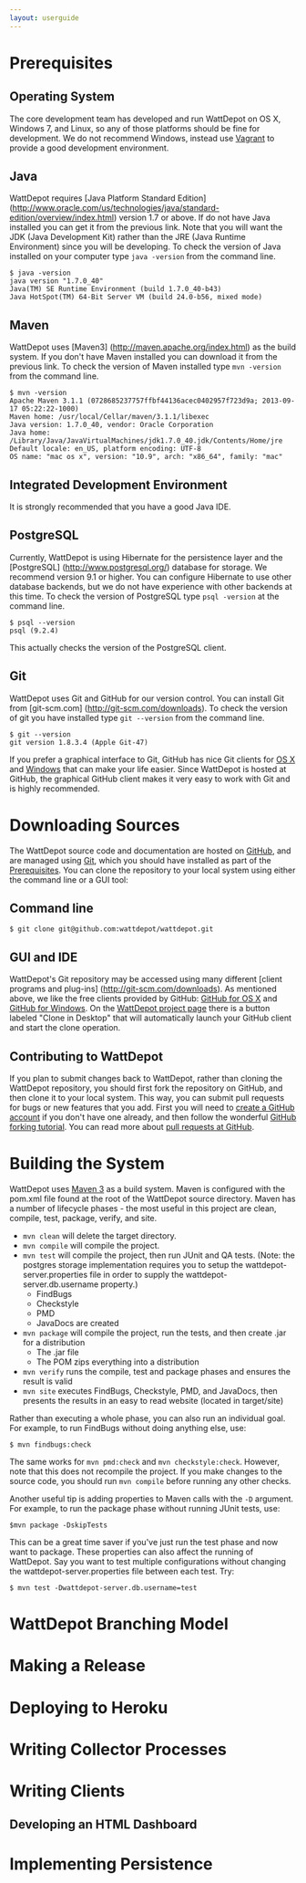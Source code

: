 ```yaml
---
layout: userguide
---
```


# Prerequisites

## Operating System

The core development team has developed and run WattDepot on OS X, Windows 7, and Linux, so any of those platforms 
should be fine for development. We do not recommend Windows, instead use [Vagrant](http://www.vagrantup.com/) to provide 
a good development environment.

## Java

WattDepot requires [Java Platform Standard Edition] (http://www.oracle.com/us/technologies/java/standard-edition/overview/index.html) 
version 1.7 or above. If do not have Java installed you can get it from the previous link. Note that you will want the 
JDK (Java Development Kit) rather than the JRE (Java Runtime Environment) since you will be developing. To check the 
version of Java installed on your computer type `java -version` from the command line.

    $ java -version
    java version "1.7.0_40"
    Java(TM) SE Runtime Environment (build 1.7.0_40-b43)
    Java HotSpot(TM) 64-Bit Server VM (build 24.0-b56, mixed mode)

## Maven

WattDepot uses [Maven3] (http://maven.apache.org/index.html) as the build system. If you don't have Maven installed you 
can download it from the previous link. To check the version of Maven installed type `mvn -version` from the command line.

    $ mvn -version
    Apache Maven 3.1.1 (0728685237757ffbf44136acec0402957f723d9a; 2013-09-17 05:22:22-1000)
    Maven home: /usr/local/Cellar/maven/3.1.1/libexec
    Java version: 1.7.0_40, vendor: Oracle Corporation
    Java home: /Library/Java/JavaVirtualMachines/jdk1.7.0_40.jdk/Contents/Home/jre
    Default locale: en_US, platform encoding: UTF-8
    OS name: "mac os x", version: "10.9", arch: "x86_64", family: "mac"

## Integrated Development Environment

It is strongly recommended that you have a good Java IDE.

## PostgreSQL

Currently, WattDepot is using Hibernate for the persistence layer and the [PostgreSQL] (http://www.postgresql.org/) 
database for storage. We recommend version 9.1 or higher. You can configure Hibernate to use other database backends, 
but we do not have experience with other backends at this time. To check the version of PostgreSQL type `psql -version` 
at the command line.

    $ psql --version
    psql (9.2.4)

This actually checks the version of the PostgreSQL client.

## Git

WattDepot uses Git and GitHub for our version control. You can install Git from [git-scm.com] (http://git-scm.com/downloads). 
To check the version of git you have installed type `git --version` from the command line.

    $ git --version
    git version 1.8.3.4 (Apple Git-47)

If you prefer a graphical interface to Git, GitHub has nice Git clients for [OS X](http://mac.github.com/) and 
[Windows](http://windows.github.com/) that can make your life easier. Since WattDepot is hosted at GitHub, the graphical 
GitHub client makes it very easy to work with Git and is highly recommended.


# Downloading Sources

The WattDepot source code and documentation are hosted on [GitHub](http://github.com/), and are managed using 
[Git](http://git-scm.com/), which you should have installed as part of the [Prerequisites](#Prerequisites). 
You can clone the repository to your local system using either the command line or a GUI tool:

## Command line

    $ git clone git@github.com:wattdepot/wattdepot.git

## GUI and IDE

WattDepot's Git repository may be accessed using many different [client programs and plug-ins]
(http://git-scm.com/downloads). As mentioned above, we like the free clients provided by GitHub: 
[GitHub for OS X](http://mac.github.com/) and [GitHub for Windows](http://windows.github.com/). 
On the [WattDepot project page](http://github.com/wattdepot/wattdepot) there is a button labeled "Clone in 
Desktop" that will automatically launch your GitHub client and start the clone operation.

## Contributing to WattDepot

If you plan to submit changes back to WattDepot, rather than cloning the WattDepot repository, you should first fork the 
repository on GitHub, and then clone it to your local system. This way, you can submit pull requests for bugs or new 
features that you add. First you will need to [create a GitHub account](https://github.com/signup) if you don't have one 
already, and then follow the wonderful [GitHub forking tutorial](https://help.github.com/articles/fork-a-repo). You can 
read more about [pull requests at GitHub](https://help.github.com/articles/using-pull-requests).

# Building the System

WattDepot uses [Maven 3](http://maven.apache.org/index.html) as a build system. Maven is configured with the pom.xml 
file found at the root of the WattDepot source directory. Maven has a number of lifecycle phases - the most useful in 
this project are clean, compile, test, package, verify, and site.

  * `mvn clean` will delete the target directory.
  * `mvn compile` will compile the project.
  * `mvn test` will compile the project, then run JUnit and QA tests. (Note: the postgres storage implementation 
  requires you to setup the wattdepot-server.properties file in order to supply the wattdepot-server.db.username 
  property.)
    * FindBugs
    * Checkstyle 
    * PMD
    * JavaDocs are created
  * `mvn package` will compile the project, run the tests, and then create .jar for a distribution
    * The .jar file
    * The POM zips everything into a distribution
  * `mvn verify` runs the compile, test and package phases and ensures the result is valid
  * `mvn site` executes FindBugs, Checkstyle, PMD, and JavaDocs, then presents the results in an easy to read website 
  (located in target/site)

Rather than executing a whole phase, you can also run an individual goal. For example, to run FindBugs without doing 
anything else, use:

    $ mvn findbugs:check
    
The same works for `mvn pmd:check` and `mvn checkstyle:check`. However, note that this does not recompile the project. 
If you make changes to the source code, you should run `mvn compile` before running any other checks. 

Another useful tip is adding properties to Maven calls with the `-D` argument. For example, to run the package phase 
without running JUnit tests, use:
    
    $mvn package -DskipTests
    
This can be a great time saver if you've just run the test phase and now want to package. These properties can also 
affect the running of WattDepot. Say you want to test multiple configurations without changing the 
wattdepot-server.properties file between each test. Try:

    $ mvn test -Dwattdepot-server.db.username=test


# WattDepot Branching Model

# Making a Release

# Deploying to Heroku

# Writing Collector Processes

# Writing Clients

## Developing an HTML Dashboard

# Implementing Persistence

